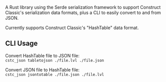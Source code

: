 A Rust library using the Serde serialization framework to support Construct Classic's serialization data formats,
plus a CLI to easily convert to and from JSON.

Currently supports Construct Classic's "HashTable" data format.

## CLI Usage

Convert HashTable file to JSON file:  
`cstc_json tabletojson ./file.lvl ./file.json`

Convert JSON file to HashTable file:  
`cstc_json jsontotable ./file.json ./file.lvl`